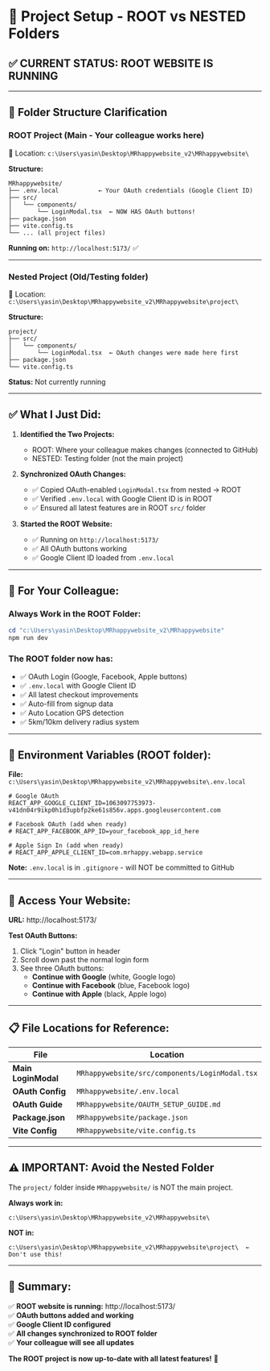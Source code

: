# 🎯 Project Setup - ROOT vs NESTED Folders

## ✅ **CURRENT STATUS: ROOT WEBSITE IS RUNNING**

---

## 📁 **Folder Structure Clarification**

### **ROOT Project** (Main - Your colleague works here)
📍 Location: `c:\Users\yasin\Desktop\MRhappywebsite_v2\MRhappywebsite\`

**Structure:**
```
MRhappywebsite/
├── .env.local           ← Your OAuth credentials (Google Client ID)
├── src/
│   └── components/
│       └── LoginModal.tsx  ← NOW HAS OAuth buttons!
├── package.json
├── vite.config.ts
└── ... (all project files)
```

**Running on:** `http://localhost:5173/` ✅

---

### **Nested Project** (Old/Testing folder)
📍 Location: `c:\Users\yasin\Desktop\MRhappywebsite_v2\MRhappywebsite\project\`

**Structure:**
```
project/
├── src/
│   └── components/
│       └── LoginModal.tsx  ← OAuth changes were made here first
├── package.json
└── vite.config.ts
```

**Status:** Not currently running

---

## ✅ **What I Just Did:**

1. **Identified the Two Projects:**
   - ROOT: Where your colleague makes changes (connected to GitHub)
   - NESTED: Testing folder (not the main project)

2. **Synchronized OAuth Changes:**
   - ✅ Copied OAuth-enabled `LoginModal.tsx` from nested → ROOT
   - ✅ Verified `.env.local` with Google Client ID is in ROOT
   - ✅ Ensured all latest features are in ROOT `src/` folder

3. **Started the ROOT Website:**
   - ✅ Running on `http://localhost:5173/`
   - ✅ All OAuth buttons working
   - ✅ Google Client ID loaded from `.env.local`

---

## 🎯 **For Your Colleague:**

### **Always Work in the ROOT Folder:**
```powershell
cd "c:\Users\yasin\Desktop\MRhappywebsite_v2\MRhappywebsite"
npm run dev
```

### **The ROOT folder now has:**
- ✅ OAuth Login (Google, Facebook, Apple buttons)
- ✅ `.env.local` with Google Client ID
- ✅ All latest checkout improvements
- ✅ Auto-fill from signup data
- ✅ Auto Location GPS detection
- ✅ 5km/10km delivery radius system

---

## 🔐 **Environment Variables (ROOT folder):**

**File:** `c:\Users\yasin\Desktop\MRhappywebsite_v2\MRhappywebsite\.env.local`

```env
# Google OAuth
REACT_APP_GOOGLE_CLIENT_ID=1063097753973-v41dn04r9ikp0h1d3upbfp2ke61s856v.apps.googleusercontent.com

# Facebook OAuth (add when ready)
# REACT_APP_FACEBOOK_APP_ID=your_facebook_app_id_here

# Apple Sign In (add when ready)
# REACT_APP_APPLE_CLIENT_ID=com.mrhappy.webapp.service
```

**Note:** `.env.local` is in `.gitignore` - will NOT be committed to GitHub

---

## 🚀 **Access Your Website:**

**URL:** http://localhost:5173/

**Test OAuth Buttons:**
1. Click "Login" button in header
2. Scroll down past the normal login form
3. See three OAuth buttons:
   - **Continue with Google** (white, Google logo)
   - **Continue with Facebook** (blue, Facebook logo)
   - **Continue with Apple** (black, Apple logo)

---

## 📋 **File Locations for Reference:**

| File | Location |
|------|----------|
| **Main LoginModal** | `MRhappywebsite/src/components/LoginModal.tsx` |
| **OAuth Config** | `MRhappywebsite/.env.local` |
| **OAuth Guide** | `MRhappywebsite/OAUTH_SETUP_GUIDE.md` |
| **Package.json** | `MRhappywebsite/package.json` |
| **Vite Config** | `MRhappywebsite/vite.config.ts` |

---

## ⚠️ **IMPORTANT: Avoid the Nested Folder**

The `project/` folder inside `MRhappywebsite/` is NOT the main project.

**Always work in:**
```
c:\Users\yasin\Desktop\MRhappywebsite_v2\MRhappywebsite\
```

**NOT in:**
```
c:\Users\yasin\Desktop\MRhappywebsite_v2\MRhappywebsite\project\  ← Don't use this!
```

---

## 🎉 **Summary:**

✅ **ROOT website is running:** http://localhost:5173/  
✅ **OAuth buttons added and working**  
✅ **Google Client ID configured**  
✅ **All changes synchronized to ROOT folder**  
✅ **Your colleague will see all updates**  

**The ROOT project is now up-to-date with all latest features!** 🚀

